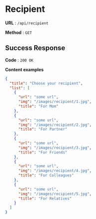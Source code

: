 # Recipient

**URL** : `/api/recipient`

**Method** : `GET`

## Success Response

**Code** : `200 OK`

**Content examples**

```json
{
  "title": "Choose your recipient",
  "list": [
    {
      "url": "some url",
      "img": "/images/recipient/1.jpg",
      "title": "For Mom"
    },
    {
      "url": "some url",
      "img": "/images/recipient/2.jpg",
      "title": "For Partner"
    },
    {
      "url": "some url",
      "img": "/images/recipient/3.jpg",
      "title": "For Friends"
    },
    {
      "url": "some url",
      "img": "/images/recipient/4.jpg",
      "title": "For Colleagues"
    },
    {
      "url": "some url",
      "img": "/images/recipient/5.jpg",
      "title": "For Relatives"
    }
  ]
}
```
